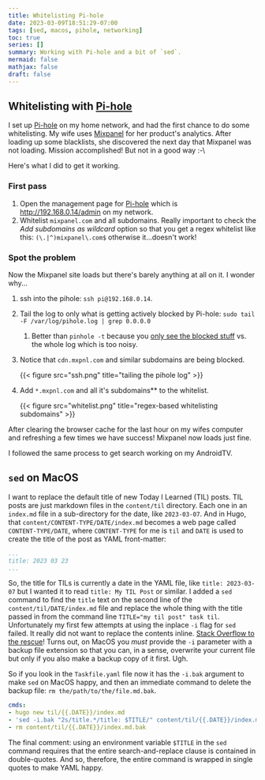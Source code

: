 ```yaml
---
title: Whitelisting Pi-hole
date: 2023-03-09T18:51:29-07:00
tags: [sed, macos, pihole, networking]
toc: true
series: []
summary: Working with Pi-hole and a bit of `sed`.
mermaid: false
mathjax: false
draft: false
---
```


## Whitelisting with [Pi-hole][pi]

I set up [Pi-hole][pi] on my home network, and had the first chance to do some whitelisting.
My wife uses [Mixpanel](https://mixpanel.com) for her product's analytics.
After loading up some blacklists, she discovered the next day that Mixpanel was not loading.
Mission accomplished!
But not in a good way :-\

Here's what I did to get it working.

### First pass

1. Open the management page for [Pi-hole][pi] which is http://192.168.0.14/admin on my network.
1. Whitelist `mixpanel.com` and all subdomains. Really important to check the _Add subdomains as wildcard_ option so that you get a regex whitelist like this: `(\.|^)mixpanel\.com$` otherwise it...doesn't work!

### Spot the problem

Now the Mixpanel site loads but there's barely anything at all on it.
I wonder why...

1. ssh into the pihole: `ssh pi@192.168.0.14`.
1. Tail the log to only what is getting actively blocked by Pi-hole: `sudo tail -F /var/log/pihole.log | grep 0.0.0.0`
   1. Better than `pinhole -t` because you [only see the blocked stuff](https://www.reddit.com/r/pihole/comments/bnyc7s/comment/enboh3z/) vs. the whole log which is too noisy.
1. Notice that `cdn.mxpnl.com` and similar subdomains are being blocked.

    {{< figure src="ssh.png" title="tailing the pihole log" >}}
1. Add `*.mxpnl.com` and all it's subdomains** to the whitelist.

    {{< figure src="whitelist.png" title="regex-based whitelisting subdomains" >}}


After clearing the browser cache for the last hour on my wifes computer and refreshing a few times we have success! Mixpanel now loads just fine.

I followed the same process to get search working on my AndroidTV.

## `sed` on MacOS

I want to replace the default title of new Today I Learned (TIL) posts.
TIL posts are just markdown files in the `content/til` directory.
Each one in an `index.md` file in a sub-directory for the date, like `2023-03-07`.
And in Hugo, that `content/CONTENT-TYPE/DATE/index.md` becomes a web page called `CONTENT-TYPE/DATE`, where `CONTENT-TYPE` for me is `til` and `DATE` is used to create the title of the post as YAML front-matter:

```yaml
...
title: 2023 03 23
...
```


So, the title for TILs is currently a date in the YAML file, like `title: 2023-03-07` but I wanted it to read `title: My TIL Post` or similar.
I added a `sed` command to find the `title` text on the second line of the `content/til/DATE/index.md` file and replace the whole thing with the title passed in from the command line `TITLE="my til post" task til`.
Unfortunately my first few attempts at using the inplace `-i` flag for `sed` failed.
It really did not want to replace the contents inline.
[Stack Overflow to the rescue](https://stackoverflow.com/a/22084103)!
Turns out, on MacOS you _must_ provide the `-i` parameter with a backup file extension so that you can, in a sense, overwrite your current file but only if you also make a backup copy of it first.
Ugh.

So if you look in the `Taskfile.yaml` file now it has the `-i.bak` argument to make `sed` on MacOS happy, and then an immediate command to delete the backup file: `rm the/path/to/the/file.md.bak`.

```yaml
cmds:
- hugo new til/{{.DATE}}/index.md
- 'sed -i.bak "2s/title.*/title: $TITLE/" content/til/{{.DATE}}/index.md'
- rm content/til/{{.DATE}}/index.md.bak
```

The final comment: using an environment variable `$TITLE` in the `sed` command requires that the entire search-and-replace clause is contained in double-quotes.
And so, therefore, the entire command is wrapped in single quotes to make YAML happy.

[pi]: https://pi-hole.net
